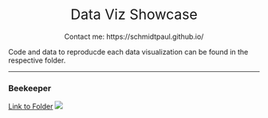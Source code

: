 <h1 style="font-weight:normal" align="center">
  &nbsp;Data Viz Showcase&nbsp;
</h1>

<p style="font-weight:normal" align="center">
  &nbsp;Contact me: https://schmidtpaul.github.io/&nbsp;
</p>

Code and data to reproducde each data visualization can be found in the respective folder. 

***

### Beekeeper
[Link to Folder](./beekeeper)
![](https://github.com/SchmidtPaul/data-viz-showcase/blob/main/beekeeper/beekeeper.png?raw=true)

